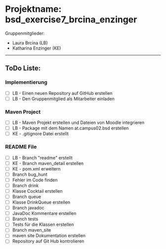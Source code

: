 # Projektname: bsd_exercise7_brcina_enzinger
Gruppenmitglieder: 
+ Laura Brcina (LB)
+ Katharina Enzinger (KE)
___
## ToDo Liste:
### Implementierung
- [ ] LB - Einen neuen Repository auf GitHub erstellen
- [ ] LB - Den Gruppenmitglied als Mitarbeiter einladen
### Maven Project
- [ ] LB - Maven Projekt erstellen und Dateien von Moodle integrieren
- [ ] LB - Package mit dem Namen at.campus02.bsd erstellen
- [ ] KE - .gitignore Datei erstellt
### README File
- [ ] LB - Branch "readme" erstellt
- [ ] KE - Branch maven_detail erstellen
- [ ] KE - pom.xml erweitern
- [ ] Branch bug_hunt
- [ ] Fehler im Code finden
- [ ] Branch drink
- [ ] Klasse Cocktail erstellen
- [ ] Branch queue
- [ ] Klasse DrinkQueue erstellen
- [ ] Branch javadoc
- [ ] JavaDoc Kommentare erstellen
- [ ] Branch tests
- [ ] Tests für die Klassen erstellen
- [ ] Branch maven_site
- [ ] maven site Dokumentation erstellen
- [ ] Repository auf Git Hub kontrolieren
